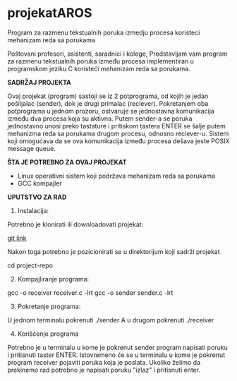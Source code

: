 # projekatAROS
Program za razmenu tekstualnih poruka izmedju procesa koristeci mehanizam reda sa porukama

Poštovani profesori, asistenti, saradnici i kolege,
Predstavljam vam program za razmenu tekstualnih poruka između procesa implementiran u programskom jeziku C koristeći mehanizam reda sa porukama. 

******SADRŽAJ PROJEKTA******

Ovaj projekat (program) sastoji se iz 2 potprograma, od kojih je jedan pošiljalac (sender), dok je drugi primalac (reciever).
Pokretanjem oba potprograma u jednom prozoru, ostvaruje se jednostavna komunikacija između dva procesa koja su aktivna. Putem sender-a se poruka jednostavno unosi preko tastature i pritiskom tastera ENTER se šalje putem mehanizma reda sa porukama drugom procesu, odnosno reciever-u. Sistem koji omogućava da se ova komunikacija između procesa dešava jeste POSIX message queue.

******ŠTA JE POTREBNO ZA OVAJ PROJEKAT******
- Linux operativni sistem koji podržava mehanizam reda sa porukama
- GCC kompajler

******UPUTSTVO ZA RAD******

1) Instalacija:

Potrebno je klonirati ili downloadovati projekat:

[git link](https://github.com/Dallyla123/projekatAROS)

Nakon toga potrebno je pozicionirati se u direktorijum koji sadrži projekat

cd project-repo


2) Kompajliranje programa:

gcc -o receiver receiver.c -lrt
gcc -o sender sender.c -lrt

3) Pokretanje programa:

U jednom terminalu pokrenuti ./sender
A u drugom pokrenuti ./receiver


4) Korišćenje programa

Potrebno je u terminalu u kome je pokrenut sender program napisati poruku i pritisnuti taster ENTER. Istovremeno će se u terminalu u kome je pokrenut program receiver pojaviti poruka koja je poslata. Ukoliko želimo da prekinemo rad potrebno je napisati poruku "izlaz" i pritisnuti enter.
